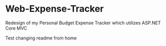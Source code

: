 # Web-Expense-Tracker
Redesign of my Personal Budget Expense Tracker which utilizes ASP.NET Core MVC

Test changing readme from home